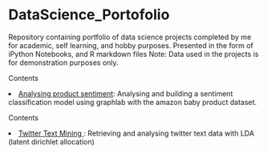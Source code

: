 # DataScience_Portofolio

Repository containing portfolio of data science projects completed by me for academic, self learning, and hobby purposes. Presented in the form of iPython Notebooks, and R markdown files 
Note: Data used in the projects is for demonstration purposes only.

Contents
<li><a href="https://github.com/PankajKarki/Data-Science-portfolio/blob/master/Analysing%20product%20sentiments.ipynb">Analysing product sentiment</a>: Analysing and building a sentiment classification model using graphlab with the amazon baby product dataset.</li>

Contents
<li><a href="https://www.slideshare.net/Abarlpbc6/analisis-text-mining-tentang-papua-di-twitter">Twitter Text Mining </a>: Retrieving and analysing twitter text data with LDA (latent dirichlet allocation)
